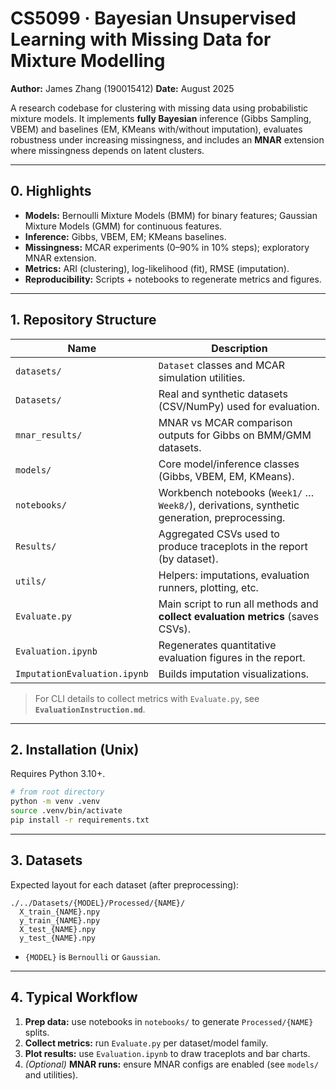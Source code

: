 # CS5099 · Bayesian Unsupervised Learning with Missing Data for Mixture Modelling

**Author:** James Zhang (190015412)
**Date:** August 2025

A research codebase for clustering with missing data using probabilistic mixture models. It implements **fully Bayesian** inference (Gibbs Sampling, VBEM) and baselines (EM, KMeans with/without imputation), evaluates robustness under increasing missingness, and includes an **MNAR** extension where missingness depends on latent clusters.

---

## 0. Highlights

* **Models:** Bernoulli Mixture Models (BMM) for binary features; Gaussian Mixture Models (GMM) for continuous features.
* **Inference:** Gibbs, VBEM, EM; KMeans baselines.
* **Missingness:** MCAR experiments (0–90% in 10% steps); exploratory MNAR extension.
* **Metrics:** ARI (clustering), log-likelihood (fit), RMSE (imputation).
* **Reproducibility:** Scripts + notebooks to regenerate metrics and figures.

---

## 1. Repository Structure

| Name                         | Description                                                                                  |
| ---------------------------- | -------------------------------------------------------------------------------------------- |
| `datasets/`                  | `Dataset` classes and MCAR simulation utilities.                                             |
| `Datasets/`                  | Real and synthetic datasets (CSV/NumPy) used for evaluation.                                 |
| `mnar_results/`              | MNAR vs MCAR comparison outputs for Gibbs on BMM/GMM datasets.                               |
| `models/`                    | Core model/inference classes (Gibbs, VBEM, EM, KMeans).                                      |
| `notebooks/`                 | Workbench notebooks (`Week1/` … `Week8/`), derivations, synthetic generation, preprocessing. |
| `Results/`                   | Aggregated CSVs used to produce traceplots in the report (by dataset).                       |
| `utils/`                     | Helpers: imputations, evaluation runners, plotting, etc.                                     |
| `Evaluate.py`                | Main script to run all methods and **collect evaluation metrics** (saves CSVs).              |
| `Evaluation.ipynb`           | Regenerates quantitative evaluation figures in the report.                                   |
| `ImputationEvaluation.ipynb` | Builds imputation visualizations.                                                            |

> For CLI details to collect metrics with `Evaluate.py`, see **`EvaluationInstruction.md`**.

---

## 2. Installation (Unix)

Requires Python 3.10+.

```bash
# from root directory
python -m venv .venv
source .venv/bin/activate         
pip install -r requirements.txt
```

---

## 3. Datasets

Expected layout for each dataset (after preprocessing):

```
./../Datasets/{MODEL}/Processed/{NAME}/
  X_train_{NAME}.npy
  y_train_{NAME}.npy
  X_test_{NAME}.npy
  y_test_{NAME}.npy
```

* `{MODEL}` is `Bernoulli` or `Gaussian`.
---

## 4. Typical Workflow

1. **Prep data:** use notebooks in `notebooks/` to generate `Processed/{NAME}` splits.
2. **Collect metrics:** run `Evaluate.py` per dataset/model family.
3. **Plot results:** use `Evaluation.ipynb` to draw traceplots and bar charts.
4. *(Optional)* **MNAR runs:** ensure MNAR configs are enabled (see `models/` and utilities).


